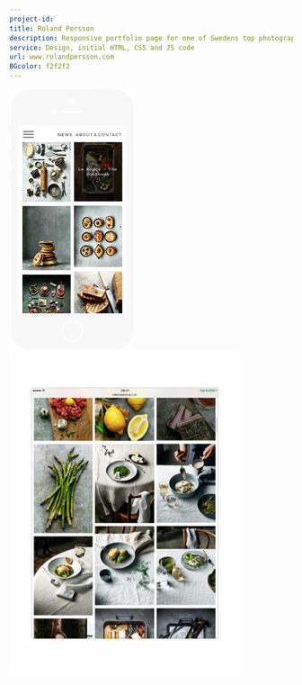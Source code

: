```yaml
---
project-id:
title: Roland Persson
description: Responsive portfolio page for one of Swedens top photographer
service: Design, initial HTML, CSS and JS code
url: www.rolandpersson.com
BGcolor: f2f2f2
---
```


![union](/dist/img/rp-iphone.png)
![union](/dist/img/roland-persson-ipad.png)
<!-- ![union](http://localhost:3000/dist/img/roland-persson-ipad-white.jpg) -->